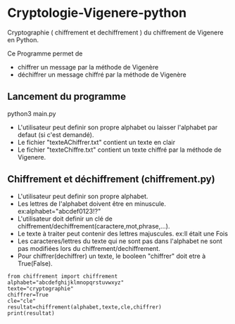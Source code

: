 # Cryptologie-Vigenere-python
Cryptographie ( chiffrement et dechiffrement ) <!--et cryptanalyse -->du chiffrement de Vigenere en Python.

Ce Programme permet de
* chiffrer un message par la méthode de Vigenère
* déchiffrer un message chiffré par la méthode de Vigenère
<!--* décrypter un message chiffré par la méthode de Vigenère-->

## Lancement du programme
python3 main.py

* L'utilisateur peut definir son propre alphabet ou laisser l'alphabet par defaut (si c'est demandé).
* Le fichier "texteAChiffrer.txt" contient un texte en clair
* Le fichier "texteChiffre.txt" contient un texte chiffré par la méthode de Vigenere.

## Chiffrement et déchiffrement (chiffrement.py)
* L'utilisateur peut definir son propre alphabet.
* Les lettres de l'alphabet doivent être en minuscule. ex:alphabet="abcdef0123!?"
* L'utilisateur doit definir un clé de chiffrement/dechiffrement(caractere,mot,phrase,...).
* Le texte à traiter peut contenir des lettres majuscules. ex:Il était une Fois
* Les caracteres/lettres du texte qui ne sont pas dans l'alphabet ne sont pas modifiées lors du chiffrement/dechiffrement.
* Pour chiffrer(dechiffrer) un texte, le booleen "chiffrer" doit etre à True(False).
```
from chiffrement import chiffrement
alphabet="abcdefghijklmnopqrstuvwxyz"
texte="cryptographie"
chiffrer=True
cle="cle"
resultat=chiffrement(alphabet,texte,cle,chiffrer)
print(resultat)
```
<!--## Cryptanalyse (cryptanalyse.py)-->
